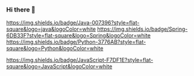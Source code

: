 ### Hi there 👋

<!--
**lsw98/lsw98** is a ✨ _special_ ✨ repository because its `README.md` (this file) appears on your GitHub profile.

Here are some ideas to get you started:

- 🔭 I’m currently working on ...
- 🌱 I’m currently learning ...
- 👯 I’m looking to collaborate on ...
- 🤔 I’m looking for help with ...
- 💬 Ask me about ...
- 📫 How to reach me: ...
- 😄 Pronouns: ...
- ⚡ Fun fact: ...
-->


https://img.shields.io/badge/Java-007396?style=flat-square&logo=java&logoColor=white
https://img.shields.io/badge/Spring-6DB33F?style=flat-square&logo=Spring&logoColor=white
https://img.shields.io/badge/Python-3776AB?style=flat-square&logo=Python&logoColor=white

https://img.shields.io/badge/JavaScript-F7DF1E?style=flat-square&logo=JavaScript&logoColor=white
